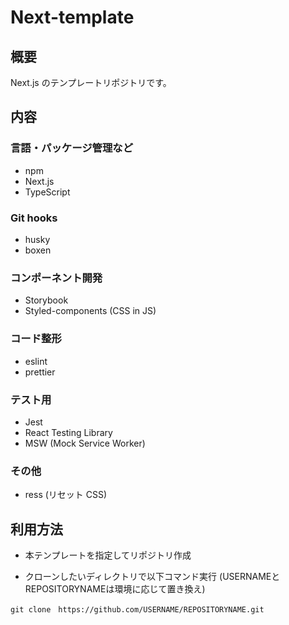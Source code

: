 # Next-template

## 概要

Next.js のテンプレートリポジトリです。

## 内容

### 言語・パッケージ管理など

- npm
- Next.js
- TypeScript

### Git hooks
- husky
- boxen

### コンポーネント開発

- Storybook
- Styled-components (CSS in JS)

### コード整形
- eslint
- prettier

### テスト用

- Jest
- React Testing Library
- MSW (Mock Service Worker)

### その他

- ress (リセット CSS)


## 利用方法

- 本テンプレートを指定してリポジトリ作成

- クローンしたいディレクトリで以下コマンド実行 (USERNAMEとREPOSITORYNAMEは環境に応じて置き換え)
```
git clone　https://github.com/USERNAME/REPOSITORYNAME.git
```
